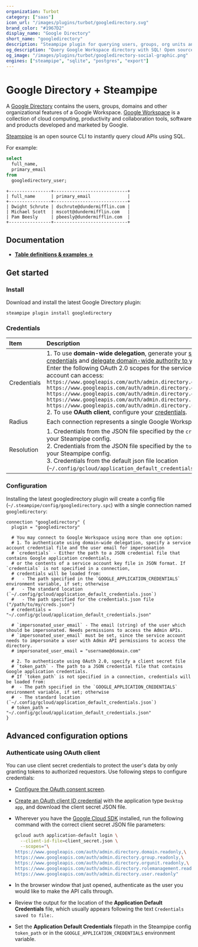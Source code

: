 ```yaml
---
organization: Turbot
category: ["saas"]
icon_url: "/images/plugins/turbot/googledirectory.svg"
brand_color: "#1967D2"
display_name: "Google Directory"
short_name: "googledirectory"
description: "Steampipe plugin for querying users, groups, org units and more from your Google Workspace directory."
og_description: "Query Google Workspace directory with SQL! Open source CLI. No DB required."
og_image: "/images/plugins/turbot/googledirectory-social-graphic.png"
engines: ["steampipe", "sqlite", "postgres", "export"]
---
```


# Google Directory + Steampipe

A [Google Directory](https://developers.google.com/admin-sdk/directory) contains the users, groups, domains and other organizational features of a Google Workspace. [Google Workspace](https://workspace.google.com) is a collection of cloud computing, productivity and collaboration tools, software and products developed and marketed by Google.

[Steampipe](https://steampipe.io) is an open source CLI to instantly query cloud APIs using SQL.

For example:

```sql
select
  full_name,
  primary_email
from
  googledirectory_user;
```

```
+----------------+----------------------------+
| full_name      | primary_email              |
+----------------+----------------------------+
| Dwight Schrute | dschrute@dundermifflin.com |
| Michael Scott  | mscott@dundermifflin.com   |
| Pam Beesly     | pbeesly@dundermifflin.com  |
+----------------+----------------------------+
```

## Documentation

- **[Table definitions & examples →](/plugins/turbot/googledirectory/tables)**

## Get started

### Install

Download and install the latest Google Directory plugin:

```bash
steampipe plugin install googledirectory
```

### Credentials

| Item        | Description |
| :---------- | :-----------|
| Credentials | 1. To use **domain-wide delegation**, generate your [service account and credentials](https://developers.google.com/admin-sdk/directory/v1/guides/delegation#create_the_service_account_and_credentials) and [delegate domain-wide authority to your service account](https://developers.google.com/admin-sdk/directory/v1/guides/delegation#delegate_domain-wide_authority_to_your_service_account). Enter the following OAuth 2.0 scopes for the services that the service account can access:<br />`https://www.googleapis.com/auth/admin.directory.domain.readonly`<br />`https://www.googleapis.com/auth/admin.directory.group.readonly`<br />`https://www.googleapis.com/auth/admin.directory.orgunit.readonly`<br />`https://www.googleapis.com/auth/admin.directory.rolemanagement.readonly`<br />`https://www.googleapis.com/auth/admin.directory.user.readonly`<br />2. To use **OAuth client**, configure your [credentials](#authenticate-using-oauth-client). |
| Radius      | Each connection represents a single Google Workspace account. |
| Resolution  | 1. Credentials from the JSON file specified by the `credentials` parameter in your Steampipe config.<br />2. Credentials from the JSON file specified by the `token_path` parameter in your Steampipe config.<br />3. Credentials from the default json file location (`~/.config/gcloud/application_default_credentials.json`). |

### Configuration

Installing the latest googledirectory plugin will create a config file (`~/.steampipe/config/googledirectory.spc`) with a single connection named `googledirectory`:

```hcl
connection "googledirectory" {
  plugin = "googledirectory"

  # You may connect to Google Workspace using more than one option:
  # 1. To authenticate using domain-wide delegation, specify a service account credential file and the user email for impersonation
  # `credentials` - Either the path to a JSON credential file that contains Google application credentials,
  # or the contents of a service account key file in JSON format. If `credentials` is not specified in a connection,
  # credentials will be loaded from:
  #   - The path specified in the `GOOGLE_APPLICATION_CREDENTIALS` environment variable, if set; otherwise
  #   - The standard location (`~/.config/gcloud/application_default_credentials.json`)
  #   - The path specified for the credentials.json file ("/path/to/my/creds.json")
  # credentials = "~/.config/gcloud/application_default_credentials.json"

  # `impersonated_user_email` - The email (string) of the user which should be impersonated. Needs permissions to access the Admin APIs.
  # `impersonated_user_email` must be set, since the service account needs to impersonate a user with Admin API permissions to access the directory.
  # impersonated_user_email = "username@domain.com"

  # 2. To authenticate using OAuth 2.0, specify a client secret file
  # `token_path` - The path to a JSON credential file that contains Google application credentials.
  # If `token_path` is not specified in a connection, credentials will be loaded from:
  #  - The path specified in the `GOOGLE_APPLICATION_CREDENTIALS` environment variable, if set; otherwise
  #  - The standard location (`~/.config/gcloud/application_default_credentials.json`)
  # token_path = "~/.config/gcloud/application_default_credentials.json"
}
```

## Advanced configuration options

### Authenticate using OAuth client

You can use client secret credentials to protect the user's data by only granting tokens to authorized requestors. Use following steps to configure credentials:

- [Configure the OAuth consent screen](https://developers.google.com/workspace/guides/configure-oauth-consent).
- [Create an OAuth client ID credential](https://developers.google.com/workspace/guides/create-credentials#desktop-app) with the application type `Desktop app`, and download the client secret JSON file.
- Wherever you have the [Google Cloud SDK](https://cloud.google.com/sdk/docs/install) installed, run the following command with the correct client secret JSON file parameters:

  ```sh
  gcloud auth application-default login \
    --client-id-file=client_secret.json \
    --scopes="\
  https://www.googleapis.com/auth/admin.directory.domain.readonly,\
  https://www.googleapis.com/auth/admin.directory.group.readonly,\
  https://www.googleapis.com/auth/admin.directory.orgunit.readonly,\
  https://www.googleapis.com/auth/admin.directory.rolemanagement.readonly,\
  https://www.googleapis.com/auth/admin.directory.user.readonly"
  ```

- In the browser window that just opened, authenticate as the user you would like to make the API calls through.
- Review the output for the location of the **Application Default Credentials** file, which usually appears following the text `Credentials saved to file:`.
- Set the **Application Default Credentials** filepath in the Steampipe config `token_path` or in the `GOOGLE_APPLICATION_CREDENTIALS` environment variable.
